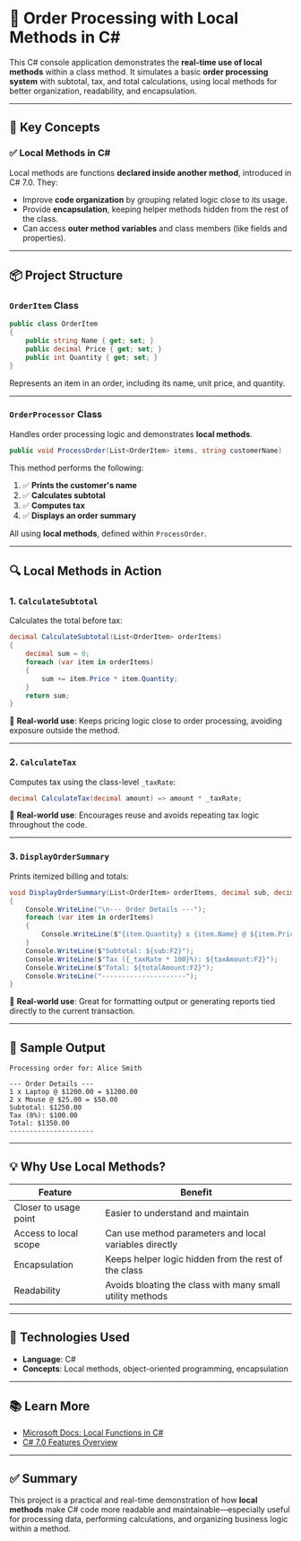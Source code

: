 # 🧾 Order Processing with Local Methods in C\#

This C# console application demonstrates the **real-time use of local methods** within a class method. It simulates a basic **order processing system** with subtotal, tax, and total calculations, using local methods for better organization, readability, and encapsulation.

---

## 📌 Key Concepts

### ✅ **Local Methods in C#**

Local methods are functions **declared inside another method**, introduced in C# 7.0. They:

- Improve **code organization** by grouping related logic close to its usage.
- Provide **encapsulation**, keeping helper methods hidden from the rest of the class.
- Can access **outer method variables** and class members (like fields and properties).

---

## 📦 Project Structure

### `OrderItem` Class

```csharp
public class OrderItem
{
    public string Name { get; set; }
    public decimal Price { get; set; }
    public int Quantity { get; set; }
}
```

Represents an item in an order, including its name, unit price, and quantity.

---

### `OrderProcessor` Class

Handles order processing logic and demonstrates **local methods**.

```csharp
public void ProcessOrder(List<OrderItem> items, string customerName)
```

This method performs the following:

1. ✅ **Prints the customer's name**
2. ✅ **Calculates subtotal**
3. ✅ **Computes tax**
4. ✅ **Displays an order summary**

All using **local methods**, defined within `ProcessOrder`.

---

## 🔍 Local Methods in Action

### 1. **`CalculateSubtotal`**

Calculates the total before tax:

```csharp
decimal CalculateSubtotal(List<OrderItem> orderItems)
{
    decimal sum = 0;
    foreach (var item in orderItems)
    {
        sum += item.Price * item.Quantity;
    }
    return sum;
}
```

🔹 **Real-world use**: Keeps pricing logic close to order processing, avoiding exposure outside the method.

---

### 2. **`CalculateTax`**

Computes tax using the class-level `_taxRate`:

```csharp
decimal CalculateTax(decimal amount) => amount * _taxRate;
```

🔹 **Real-world use**: Encourages reuse and avoids repeating tax logic throughout the code.

---

### 3. **`DisplayOrderSummary`**

Prints itemized billing and totals:

```csharp
void DisplayOrderSummary(List<OrderItem> orderItems, decimal sub, decimal taxAmount, decimal totalAmount)
{
    Console.WriteLine("\n--- Order Details ---");
    foreach (var item in orderItems)
    {
        Console.WriteLine($"{item.Quantity} x {item.Name} @ ${item.Price} = ${item.Price * item.Quantity}");
    }
    Console.WriteLine($"Subtotal: ${sub:F2}");
    Console.WriteLine($"Tax ({_taxRate * 100}%): ${taxAmount:F2}");
    Console.WriteLine($"Total: ${totalAmount:F2}");
    Console.WriteLine("---------------------");
}
```

🔹 **Real-world use**: Great for formatting output or generating reports tied directly to the current transaction.

---

## 🧪 Sample Output

```plaintext
Processing order for: Alice Smith

--- Order Details ---
1 x Laptop @ $1200.00 = $1200.00
2 x Mouse @ $25.00 = $50.00
Subtotal: $1250.00
Tax (8%): $100.00
Total: $1350.00
---------------------
```

---

## 💡 Why Use Local Methods?

| Feature               | Benefit                                                   |
| --------------------- | --------------------------------------------------------- |
| Closer to usage point | Easier to understand and maintain                         |
| Access to local scope | Can use method parameters and local variables directly    |
| Encapsulation         | Keeps helper logic hidden from the rest of the class      |
| Readability           | Avoids bloating the class with many small utility methods |

---

## 🧰 Technologies Used

- **Language**: C#
- **Concepts**: Local methods, object-oriented programming, encapsulation

---

## 📚 Learn More

- [Microsoft Docs: Local Functions in C#](https://learn.microsoft.com/en-us/dotnet/csharp/programming-guide/classes-and-structs/local-functions)
- [C# 7.0 Features Overview](https://learn.microsoft.com/en-us/dotnet/csharp/whats-new/csharp-7)

---

## ✅ Summary

This project is a practical and real-time demonstration of how **local methods** make C# code more readable and maintainable—especially useful for processing data, performing calculations, and organizing business logic within a method.
